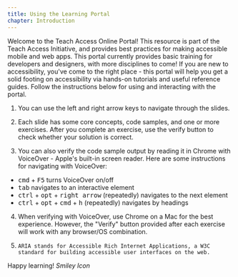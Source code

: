 ```yaml
---
title: Using the Learning Portal
chapter: Introduction
---
```

Welcome to the Teach Access Online Portal! This resource is part of the Teach Access Initiative, and provides best practices for making accessible mobile and web apps. This portal currently provides basic training for developers and designers, with more disciplines to come! If you are new to accessibility, you've come to the right place - this portal will help you get a solid footing on accessibility via hands-on tutorials and useful reference guides. Follow the instructions below for using and interacting with the portal.

1. You can use the left and right arrow keys to navigate through the slides.

2. Each slide has some core concepts, code samples, and one or more exercises. After you complete an exercise,
use the verify button to check whether your solution is correct.

3. You can also verify the code sample output by reading it in Chrome with VoiceOver - Apple's built-in screen reader. Here are some instructions for navigating with VoiceOver:
  * <kbd>cmd</kbd> + <kbd>F5</kbd> turns VoiceOver on/off
  * <kbd>tab</kbd> navigates to an interactive element
  * <kbd>ctrl</kbd> + <kbd>opt</kbd> + <kbd>right arrow</kbd> (repeatedly) navigates to the next element
  * <kbd>ctrl</kbd> + <kbd>opt</kbd> + <kbd>cmd</kbd> + <kbd>h</kbd> (repeatedly) navigates by headings

4. When verifying with VoiceOver, use Chrome on a Mac for the best experience. However, the "Verify" button provided after each exercise will work with any browser/OS combination.

5.     ARIA stands for Accessible Rich Internet Applications, a W3C standard for building accessible user interfaces on the web.

Happy learning! <i class="fa fa-smile-o"><i class="accessible_elem">Smiley Icon</i></i>
